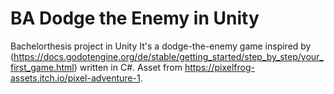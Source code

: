 # BA Dodge the Enemy in Unity
Bachelorthesis project in Unity
It's a dodge-the-enemy game inspired by (https://docs.godotengine.org/de/stable/getting_started/step_by_step/your_first_game.html) written in C#. Asset from https://pixelfrog-assets.itch.io/pixel-adventure-1.

